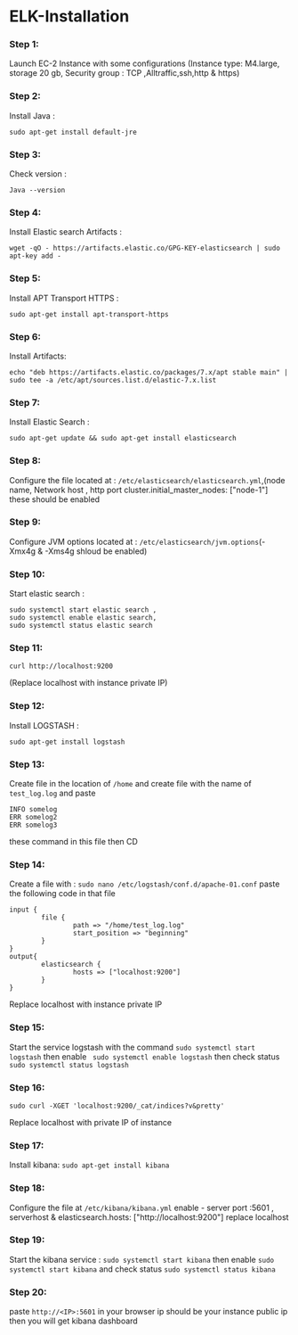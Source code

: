 # ELK-Installation

### Step 1:
Launch EC-2 Instance with some configurations (Instance type: M4.large, storage 20 gb, Security group : TCP ,Alltraffic,ssh,http & https)
### Step 2:
Install Java :
```
sudo apt-get install default-jre
```
### Step 3: 
Check version :
```
Java --version 
```
### Step 4: 
Install Elastic search Artifacts : 
```
wget -qO - https://artifacts.elastic.co/GPG-KEY-elasticsearch | sudo apt-key add -
```
### Step 5:
Install APT Transport HTTPS :  
```
sudo apt-get install apt-transport-https
```
### Step 6: 
Install Artifacts:
```
echo "deb https://artifacts.elastic.co/packages/7.x/apt stable main" | sudo tee -a /etc/apt/sources.list.d/elastic-7.x.list
```
### Step 7:
Install Elastic Search :
```
sudo apt-get update && sudo apt-get install elasticsearch
```
### Step 8: 
Configure the file located at : ``` /etc/elasticsearch/elasticsearch.yml ```,(node name, Network host , http port cluster.initial_master_nodes: ["node-1"] these should be enabled
### Step 9:
Configure JVM options located at : ``` /etc/elasticsearch/jvm.options ```(-Xmx4g & -Xms4g shloud be enabled)
### Step 10: 
Start elastic search : 
```
sudo systemctl start elastic search ,
sudo systemctl enable elastic search,
sudo systemctl status elastic search
```
### Step 11:
```
curl http://localhost:9200 
```
(Replace localhost with instance private IP)
### Step 12:
Install LOGSTASH : 
```
sudo apt-get install logstash
```
### Step 13:
Create file in the location of ``` /home ``` and create file with the name of ``` test_log.log ``` and paste 
```
INFO somelog
ERR somelog2
ERR somelog3
```
these command in this file then CD 
### Step 14:
Create a file with : ```sudo nano /etc/logstash/conf.d/apache-01.conf```
paste the following code in that file
```
input {
        file {
                path => "/home/test_log.log"
                start_position => "beginning"
        }
}
output{
        elasticsearch {
                hosts => ["localhost:9200"]
        }
}
```
Replace localhost with instance private IP
### Step 15: 
Start the service logstash with the command ``` sudo systemctl start logstash ``` then enable ```  sudo systemctl enable logstash ``` then check status ```  sudo systemctl status logstash  ```
### Step 16:
```
sudo curl -XGET 'localhost:9200/_cat/indices?v&pretty'
 ```
Replace localhost with private IP of instance
### Step 17:
Install kibana: ``` sudo apt-get install kibana ```
### Step 18:
Configure the file at ``` /etc/kibana/kibana.yml ```
enable - server port :5601 , serverhost & elasticsearch.hosts: ["http://localhost:9200"] replace localhost 
### Step 19: 
Start the kibana service : ``` sudo systemctl start kibana ``` then enable ``` sudo systemctl start kibana ``` and check status ``` sudo systemctl status kibana ```

### Step 20: 
paste ``` http://<IP>:5601 ``` in your browser ip should be your instance public ip then you will get kibana dashboard
